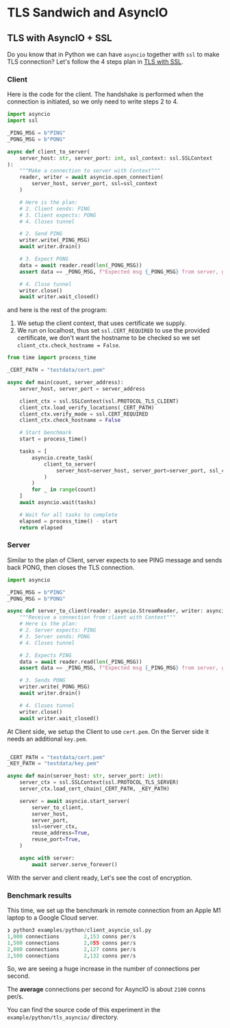 # TLS Sandwich and AsyncIO

## TLS with AsyncIO + SSL

Do you know that in Python we can have `asyncio` together with `ssl` to make TLS connection?
Let's follow the 4 steps plan in [TLS with SSL](#tls-with-ssl).

### Client

Here is the code for the client. The handshake is performed when the connection is initiated, so we only need to write steps 2 to 4.

```python
import asyncio
import ssl

_PING_MSG = b"PING"
_PONG_MSG = b"PONG"

async def client_to_server(
    server_host: str, server_port: int, ssl_context: ssl.SSLContext
):
    """Make a connection to server with Context"""
    reader, writer = await asyncio.open_connection(
        server_host, server_port, ssl=ssl_context
    )

    # Here is the plan:
    # 2. Client sends: PING
    # 3. Client expects: PONG
    # 4. Closes tunnel

    # 2. Send PING
    writer.write(_PING_MSG)
    await writer.drain()

    # 3. Expect PONG
    data = await reader.read(len(_PONG_MSG))
    assert data == _PONG_MSG, f"Expected msg {_PONG_MSG} from server, got {data}"

    # 4. Close tunnel
    writer.close()
    await writer.wait_closed()
```

and here is the rest of the program:

1. We setup the client context, that uses certificate we supply.
2. We run on localhost, thus set `ssl.CERT_REQUIRED` to use the provided certificate, we don't want the hostname to be checked so we set `client_ctx.check_hostname = False`.

```python
from time import process_time

_CERT_PATH = "testdata/cert.pem"

async def main(count, server_address):
    server_host, server_port = server_address

    client_ctx = ssl.SSLContext(ssl.PROTOCOL_TLS_CLIENT)
    client_ctx.load_verify_locations(_CERT_PATH)
    client_ctx.verify_mode = ssl.CERT_REQUIRED
    client_ctx.check_hostname = False

    # Start benchmark
    start = process_time()

    tasks = [
        asyncio.create_task(
            client_to_server(
                server_host=server_host, server_port=server_port, ssl_context=client_ctx
            )
        )
        for _ in range(count)
    ]
    await asyncio.wait(tasks)

    # Wait for all tasks to complete
    elapsed = process_time() - start
    return elapsed
```

### Server

Similar to the plan of Client, server expects to see PING message and sends back PONG, then closes the TLS connection.


```python
import asyncio

_PING_MSG = b"PING"
_PONG_MSG = b"PONG"

async def server_to_client(reader: asyncio.StreamReader, writer: asyncio.StreamWriter):
    """Receive a connection from client with Context"""
    # Here is the plan:
    # 2. Server expects: PING
    # 3. Server sends: PONG
    # 4. Closes tunnel

    # 2. Expects PING
    data = await reader.read(len(_PING_MSG))
    assert data == _PING_MSG, f"Expected msg {_PING_MSG} from server, got {data}"

    # 3. Sends PONG
    writer.write(_PONG_MSG)
    await writer.drain()

    # 4. Closes tunnel
    writer.close()
    await writer.wait_closed()
```

At Client side, we setup the Client to use `cert.pem`. On the Server side it needs an additional `key.pem`.

```python

_CERT_PATH = "testdata/cert.pem"
_KEY_PATH = "testdata/key.pem"

async def main(server_host: str, server_port: int):
    server_ctx = ssl.SSLContext(ssl.PROTOCOL_TLS_SERVER)
    server_ctx.load_cert_chain(_CERT_PATH, _KEY_PATH)

    server = await asyncio.start_server(
        server_to_client,
        server_host,
        server_port,
        ssl=server_ctx,
        reuse_address=True,
        reuse_port=True,
    )

    async with server:
        await server.serve_forever()
```

With the server and client ready, Let's see the cost of encryption.

### Benchmark results

This time, we set up the benchmark in remote connection from an Apple M1 laptop to a Google Cloud server.

```python
❯ python3 examples/python/client_asyncio_ssl.py
1,000 connections        2,153 conns per/s
1,500 connections        2,055 conns per/s
2,000 connections        2,127 conns per/s
2,500 connections        2,132 conns per/s
```

So, we are seeing a huge increase in the number of connections per second.

The **average** connections per second for AsyncIO is about `2100` conns per/s.

You can find the source code of this experiment in the `example/python/tls_asyncio/` directory.
